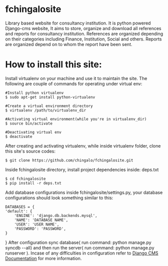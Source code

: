 fchingalosite
=============
Library based website for consultancy institution.
It is python powered Django-cms website,
It aims to store, organize and download all references and reports for consultancy institution.
References are organized depending on their categories including Finance, Institution, Social and others.
Reports are organized depend on to whom the report have been sent.

How to install this site:
====================================
Install virtualenv on your machine and use it to maintain the site.
The following are couple of commands for operating under virtual env:

	#Install python virtualenv
	$ sudo apt-get install python-virtualenv
	
	#Create a virtual environment directory
	$ virtualenv /path/to/virtualenv_dir
	
	#Activating virtual environment(while you're in virtualenv_dir)
	$ source bin/activate
	
	#Deactivating virtual env
	$ deactivate

After creating and activating virtualenv, while inside virtualenv folder,
clone this site's source codes:
	
	$ git clone https://github.com/chingalo/fchingalosite.git

Inside fchingalosite directory, install project dependencies inside: deps.txt
	
	$ cd fchingalosite
	$ pip install -r deps.txt
Add database  configurations inside fchingalosite/settings.py, your
database configurations should look something similar to this:
	
	DATABASES = {
    'default': { 
        'ENGINE': 'django.db.backends.mysql', 
        'NAME': 'DATABASE NAME',                     
        'USER': 'USER NAME',
        'PASSWORD': 'PASSWORD',
    }
}
After configuration sync database( run command: python manage.py syncdb --all) and then run the server( run command: python manage.py runserver ).
Incase of any difficulties in configuration refer to [Django CMS Documentation](http://django-cms.readthedocs.org/en/2.2/getting_started/installation.html)
for more information.

